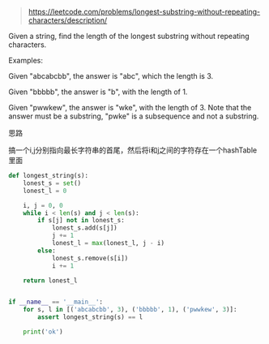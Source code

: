 > https://leetcode.com/problems/longest-substring-without-repeating-characters/description/

Given a string, find the length of the longest substring without repeating characters.

Examples:

Given "abcabcbb", the answer is "abc", which the length is 3.

Given "bbbbb", the answer is "b", with the length of 1.

Given "pwwkew", the answer is "wke", with the length of 3. Note that the answer must be a substring, "pwke" is a subsequence and not a substring.

思路

搞一个i,j分别指向最长字符串的首尾，然后将i和j之间的字符存在一个hashTable里面

```python
def longest_string(s):
    lonest_s = set()
    lonest_l = 0

    i, j = 0, 0
    while i < len(s) and j < len(s):
        if s[j] not in lonest_s:
            lonest_s.add(s[j])
            j += 1
            lonest_l = max(lonest_l, j - i)
        else:
            lonest_s.remove(s[i])
            i += 1

    return lonest_l


if __name__ == '__main__':
    for s, l in [('abcabcbb', 3), ('bbbbb', 1), ('pwwkew', 3)]:
        assert longest_string(s) == l

    print('ok')
```